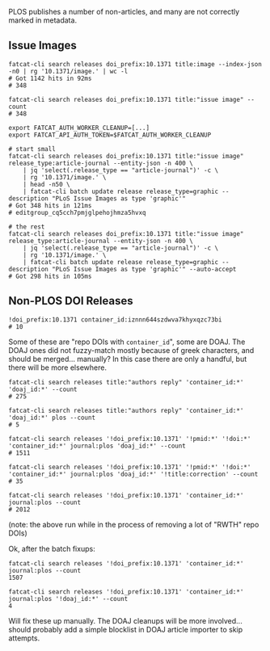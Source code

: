 
PLOS publishes a number of non-articles, and many are not correctly marked in
metadata.

## Issue Images

    fatcat-cli search releases doi_prefix:10.1371 title:image --index-json -n0 | rg '10.1371/image.' | wc -l
    # Got 1142 hits in 92ms
    # 348

    fatcat-cli search releases doi_prefix:10.1371 title:"issue image" --count
    # 348

    export FATCAT_AUTH_WORKER_CLEANUP=[...]
    export FATCAT_API_AUTH_TOKEN=$FATCAT_AUTH_WORKER_CLEANUP

    # start small
    fatcat-cli search releases doi_prefix:10.1371 title:"issue image" release_type:article-journal --entity-json -n 400 \
        | jq 'select(.release_type == "article-journal")' -c \
        | rg '10.1371/image.' \
        | head -n50 \
        | fatcat-cli batch update release release_type=graphic --description "PLoS Issue Images as type 'graphic'"
    # Got 348 hits in 121ms
    # editgroup_cq5cch7pmjglpehojhmza5hvxq

    # the rest
    fatcat-cli search releases doi_prefix:10.1371 title:"issue image" release_type:article-journal --entity-json -n 400 \
        | jq 'select(.release_type == "article-journal")' -c \
        | rg '10.1371/image.' \
        | fatcat-cli batch update release release_type=graphic --description "PLoS Issue Images as type 'graphic'" --auto-accept
    # Got 298 hits in 105ms

## Non-PLOS DOI Releases

    !doi_prefix:10.1371 container_id:iznnn644szdwva7khyxqzc73bi
    # 10

Some of these are "repo DOIs with `container_id`", some are DOAJ. The DOAJ ones
did not fuzzy-match mostly because of greek characters, and should be merged...
manually? In this case there are only a handful, but there will be more
elsewhere.

    fatcat-cli search releases title:"authors reply" 'container_id:*' 'doaj_id:*' --count
    # 275

    fatcat-cli search releases title:"authors reply" 'container_id:*' 'doaj_id:*' plos --count
    # 5

    fatcat-cli search releases '!doi_prefix:10.1371' '!pmid:*' '!doi:*' 'container_id:*' journal:plos 'doaj_id:*' --count
    # 1511

    fatcat-cli search releases '!doi_prefix:10.1371' '!pmid:*' '!doi:*' 'container_id:*' journal:plos 'doaj_id:*' '!title:correction' --count
    # 35

    fatcat-cli search releases '!doi_prefix:10.1371' 'container_id:*' journal:plos --count
    # 2012

(note: the above run while in the process of removing a lot of "RWTH" repo DOIs)

Ok, after the batch fixups:

    fatcat-cli search releases '!doi_prefix:10.1371' 'container_id:*' journal:plos --count
    1507

    fatcat-cli search releases '!doi_prefix:10.1371' 'container_id:*' journal:plos '!doaj_id:*' --count
    4

Will fix these up manually. The DOAJ cleanups will be more involved... should
probably add a simple blocklist in DOAJ article importer to skip attempts.
